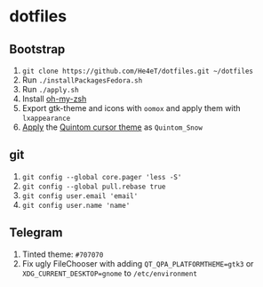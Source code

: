 # dotfiles

## Bootstrap

1. `git clone https://github.com/He4eT/dotfiles.git ~/dotfiles`
1. Run `./installPackagesFedora.sh`
1. Run `./apply.sh`
1. Install [oh-my-zsh](https://github.com/ohmyzsh/ohmyzsh#basic-installation)
1. Export gtk-theme and icons with `oomox` and apply them with `lxappearance`
1. [Apply](https://wiki.archlinux.org/title/Cursor_themes) the [Quintom cursor theme](https://gitlab.com/Burning_Cube/quintom-cursor-theme/-/tree/master/) as `Quintom_Snow`

## git

1. `git config --global core.pager 'less -S'`
1. `git config --global pull.rebase true`
1. `git config user.email 'email'`
1. `git config user.name 'name'`

## Telegram

1. Tinted theme: `#707070`
1. Fix ugly FileChooser with adding `QT_QPA_PLATFORMTHEME=gtk3` or `XDG_CURRENT_DESKTOP=gnome` to `/etc/environment`
